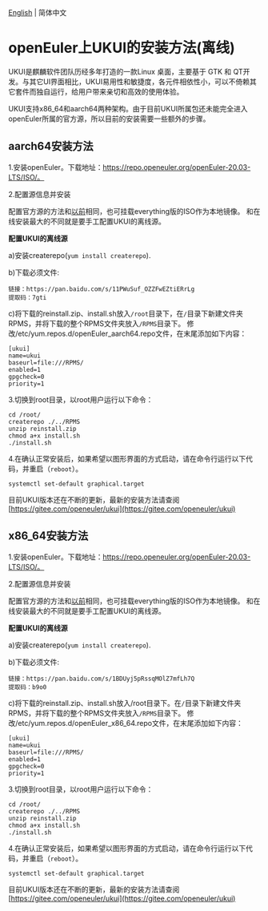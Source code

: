
[English](./openEuler_UKUI_offline_install.md) | 简体中文

# openEuler上UKUI的安装方法(离线)
UKUI是麒麟软件团队历经多年打造的一款Linux 桌面，主要基于 GTK 和 QT开发。与其它UI界面相比，UKUI易用性和敏捷度，各元件相依性小，可以不倚赖其它套件而独自运行，给用户带来亲切和高效的使用体验。

UKUI支持x86_64和aarch64两种架构。由于目前UKUI所属包还未能完全进入openEuler所属的官方源，所以目前的安装需要一些额外的步骤。

## aarch64安装方法
1.安装openEuler。下载地址：https://repo.openeuler.org/openEuler-20.03-LTS/ISO/。

2.配置源信息并安装

配置官方源的方法和[以前](./openEuler_UKUI_install_cn.md)相同，也可挂载everything版的ISO作为本地镜像。
和在线安装最大的不同就是要手工配置UKUI的离线源。

**配置UKUI的离线源**

a)安装createrepo(`yum install createrepo`).

b)下载必须文件:
```
链接：https://pan.baidu.com/s/11PWuSuf_OZZFwEZtiERrLg 
提取码：7gti
```

c)将下载的reinstall.zip、install.sh放入`/root`目录下，在`/`目录下新建文件夹RPMS，并将下载的整个RPMS文件夹放入`/RPMS`目录下。
修改/etc/yum.repos.d/openEuler_aarch64.repo文件，在末尾添加如下内容：

```
[ukui]
name=ukui
baseurl=file:///RPMS/
enabled=1
gpgcheck=0
priority=1
```

3.切换到root目录，以root用户运行以下命令：

```
cd /root/
createrepo ./../RPMS
unzip reinstall.zip
chmod a+x install.sh
./install.sh
```

4.在确认正常安装后，如果希望以图形界面的方式启动，请在命令行运行以下代码，并重启（`reboot`）。
```
systemctl set-default graphical.target
```
目前UKUI版本还在不断的更新，最新的安装方法请查阅[https://gitee.com/openeuler/ukui](https://gitee.com/openeuler/ukui)


## x86_64安装方法
1.安装openEuler。下载地址：https://repo.openeuler.org/openEuler-20.03-LTS/ISO/。

2.配置源信息并安装

配置官方源的方法和[以前](./openEuler_UKUI_install_cn.md)相同，也可挂载everything版的ISO作为本地镜像。
和在线安装最大的不同就是要手工配置UKUI的离线源。

**配置UKUI的离线源**

a)安装createrepo(`yum install createrepo`).

b)下载必须文件:
```
链接：https://pan.baidu.com/s/1BDUyj5pRssqMOlZ7mfLh7Q 
提取码：b9o0
```

c)将下载的reinstall.zip、install.sh放入/root目录下。在`/`目录下新建文件夹RPMS，并将下载的整个RPMS文件夹放入`/RPMS`目录下。
修改/etc/yum.repos.d/openEuler_x86_64.repo文件，在末尾添加如下内容：

```
[ukui]
name=ukui
baseurl=file:///RPMS/
enabled=1
gpgcheck=0
priority=1
```

3.切换到root目录，以root用户运行以下命令：

```
cd /root/
createrepo ./../RPMS
unzip reinstall.zip
chmod a+x install.sh
./install.sh
```

4.在确认正常安装后，如果希望以图形界面的方式启动，请在命令行运行以下代码，并重启（`reboot`）。
```
systemctl set-default graphical.target
```
目前UKUI版本还在不断的更新，最新的安装方法请查阅[https://gitee.com/openeuler/ukui](https://gitee.com/openeuler/ukui)

